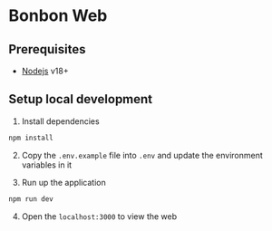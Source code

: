 # Bonbon Web

## Prerequisites

- [Nodejs](https://nodejs.org/en) v18+

## Setup local development

1. Install dependencies

```bash
npm install
```

2. Copy the `.env.example` file into `.env` and update the environment variables in it

3. Run up the application

```bash
npm run dev
```

4. Open the `localhost:3000` to view the web
